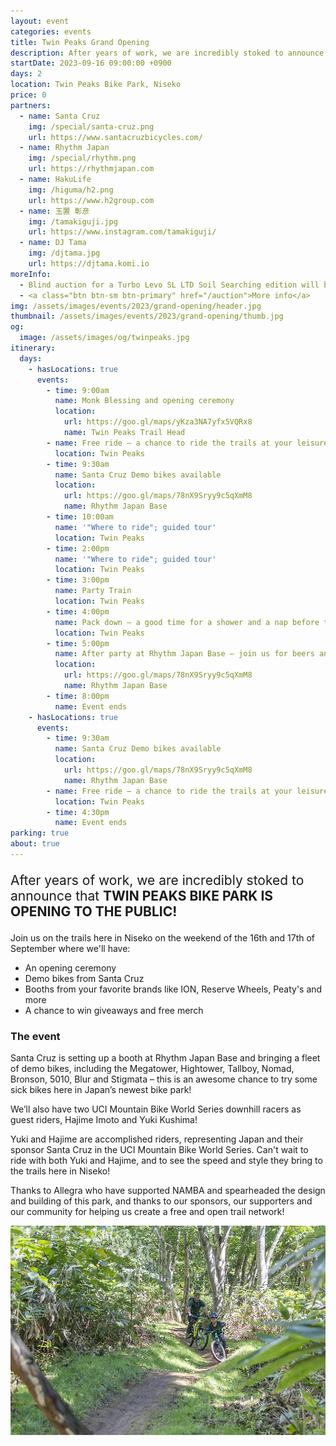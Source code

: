 ```yaml
---
layout: event
categories: events
title: Twin Peaks Grand Opening
description: After years of work, we are incredibly stoked to announce that TWIN PEAKS BIKE PARK IS OPENING TO THE PUBLIC! Join us on the trails here in Niseko on the weekend of the 16th and 17th of September!
startDate: 2023-09-16 09:00:00 +0900
days: 2
location: Twin Peaks Bike Park, Niseko
price: 0
partners:
  - name: Santa Cruz
    img: /special/santa-cruz.png
    url: https://www.santacruzbicycles.com/
  - name: Rhythm Japan
    img: /special/rhythm.png
    url: https://rhythmjapan.com
  - name: HakuLife
    img: /higuma/h2.png
    url: https://www.h2group.com
  - name: 玉置 彰彦
    img: /tamakiguji.jpg
    url: https://www.instagram.com/tamakiguji/
  - name: DJ Tama
    img: /djtama.jpg
    url: https://djtama.komi.io
moreInfo:
  - Blind auction for a Turbo Levo SL LTD Soil Searching edition will be drawn on the 16th at the afterparty at Rhythm Japan Base
  - <a class="btn btn-sm btn-primary" href="/auction">More info</a>
img: /assets/images/events/2023/grand-opening/header.jpg
thumbnail: /assets/images/events/2023/grand-opening/thumb.jpg
og:
  image: /assets/images/og/twinpeaks.jpg
itinerary:
  days:
    - hasLocations: true
      events:
        - time: 9:00am
          name: Monk Blessing and opening ceremony
          location:
            url: https://goo.gl/maps/yKza3NA7yfx5VQRx8
            name: Twin Peaks Trail Head
        - name: Free ride – a chance to ride the trails at your leisure
          location: Twin Peaks
        - time: 9:30am
          name: Santa Cruz Demo bikes available
          location:
            url: https://goo.gl/maps/78nX9Sryy9c5qXmM8
            name: Rhythm Japan Base
        - time: 10:00am
          name: '"Where to ride"; guided tour'
          location: Twin Peaks
        - time: 2:00pm
          name: '"Where to ride"; guided tour'
          location: Twin Peaks
        - time: 3:00pm
          name: Party Train
          location: Twin Peaks
        - time: 4:00pm
          name: Pack down – a good time for a shower and a nap before the afterparty!
          location: Twin Peaks
        - time: 5:00pm
          name: After party at Rhythm Japan Base – join us for beers and bites, with DJ Tama! We will also be announcing the winner of the Specialized Turbo Levo SL LTD Soil Searching edition, and other prize giveaways
          location:
            url: https://goo.gl/maps/78nX9Sryy9c5qXmM8
            name: Rhythm Japan Base
        - time: 8:00pm
          name: Event ends
    - hasLocations: true
      events:
        - time: 9:30am
          name: Santa Cruz Demo bikes available
          location:
            url: https://goo.gl/maps/78nX9Sryy9c5qXmM8
            name: Rhythm Japan Base
        - name: Free ride – a chance to ride the trails at your leisure
          location: Twin Peaks
        - time: 4:30pm
          name: Event ends
parking: true
about: true
---
```

<p style="font-size:150%;">After years of work, we are incredibly stoked to announce that
  <strong>TWIN PEAKS BIKE PARK IS OPENING TO THE PUBLIC!</strong>
</p>

<p>Join us on the trails here in Niseko on the weekend of the 16th and 17th of September where we'll have:</p>
<p>
  <ul>
    <li>An opening ceremony</li>
    <li>Demo bikes from Santa Cruz</li>
    <li>Booths from your favorite brands like ION, Reserve Wheels, Peaty's and more</li>
    <li>A chance to win giveaways and free merch</li>
  </ul>
</p>

<h3>The event</h3>

<p>Santa Cruz is setting up a booth at Rhythm Japan Base and bringing a fleet of demo bikes, including the Megatower, Hightower, Tallboy, Nomad, Bronson, 5010, Blur and Stigmata – this is an awesome chance to try some sick bikes here in Japan’s newest bike park!</p>

<p>We’ll also have two UCI Mountain Bike World Series downhill racers as guest riders, Hajime Imoto and Yuki Kushima!</p>

<p>Yuki and Hajime are accomplished riders, representing Japan and their sponsor Santa Cruz in the UCI Mountain Bike World Series. Can't wait to ride with both Yuki and Hajime, and to see the speed and style they bring to the trails here in Niseko!</p>

<p>Thanks to Allegra who have supported NAMBA and spearheaded the design and building of this park, and thanks to our sponsors, our supporters and our community for helping us create a free and open trail network!</p>

<p><img src="/assets/images/events/2023/grand-opening/riders.jpg" alt="" /></p>
